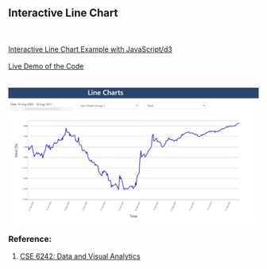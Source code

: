 <h2>Interactive Line Chart</h2>


<br><br>
<a href="graph.html">Interactive Line Chart Example with JavaScript/d3 </a> 
 <br><br>
<a href="https://alpharank.com/spac_001/hg/InteractiveLineChart.html">Live Demo of the Code </a> 
<br><br>
 
  <div  align="center">
  
 <kbd><img align="center" src="InteractiveLineChart_Example.jpg" /></kbd>

</div>

<h3> Reference: </h3>
<ol>
<li> <a href="https://omscs.gatech.edu/cse-6242-data-visual-analytics">CSE 6242: Data and Visual Analytics </a> </li>

</ol>
